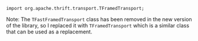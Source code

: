 ```
import org.apache.thrift.transport.TFramedTransport;
```

Note: The `TFastFramedTransport` class has been removed in the new version of the library, so I replaced it with `TFramedTransport` which is a similar class that can be used as a replacement.